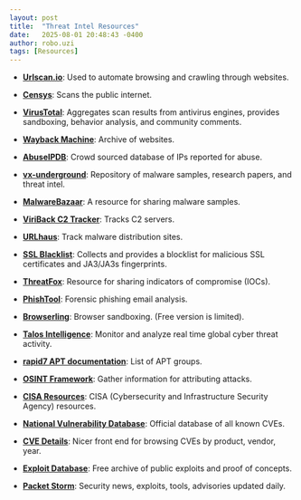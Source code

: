 ```yaml
---
layout: post
title:  "Threat Intel Resources"
date:   2025-08-01 20:48:43 -0400
author: robo.uzi
tags: [Resources]
---
```


- **[Urlscan.io](https://urlscan.io)**: Used to automate browsing and crawling through websites.

- **[Censys](https://search.censys.io/)**: Scans the public internet.

- **[VirusTotal](https://www.virustotal.com/gui/home/upload)**: Aggregates scan results from antivirus engines, provides sandboxing, behavior analysis, and community comments.

- **[Wayback Machine](https://web.archive.org/)**: Archive of websites.

- **[AbuseIPDB](https://www.abuseipdb.com/)**: Crowd sourced database of IPs reported for abuse.

- **[vx-underground](https://vx-underground.org/)**: Repository of malware samples, research papers, and threat intel.

- **[MalwareBazaar](https://bazaar.abuse.ch)**: A resource for sharing malware samples.

- **[ViriBack C2 Tracker](https://tracker.viriback.com/)**: Tracks C2 servers.

- **[URLhaus](https://urlhaus.abuse.ch)**: Track malware distribution sites.

- **[SSL Blacklist](https://sslbl.abuse.ch)**: Collects and provides a blocklist for malicious SSL certificates and JA3/JA3s fingerprints.

- **[ThreatFox](https://threatfox.abuse.ch)**: Resource for sharing indicators of compromise (IOCs).

- **[PhishTool](https://app.phishtool.com/sign-up/community)**: Forensic phishing email analysis.

- **[Browserling](https://www.browserling.com/)**: Browser sandboxing. (Free version is limited).

- **[Talos Intelligence](https://talosintelligence.com)**: Monitor and analyze real time global cyber threat activity.

- **[rapid7 APT documentation](https://docs.rapid7.com/insightidr/apt-groups/)**: List of APT groups.

- **[OSINT Framework](https://osintframework.com/)**: Gather information for attributing attacks.

- **[CISA Resources](https://www.cisa.gov/resources-tools/resources)**: CISA (Cybersecurity and Infrastructure Security Agency) resources.

- **[National Vulnerability Database](https://nvd.nist.gov/)**: Official database of all known CVEs.

- **[CVE Details](https://www.cvedetails.com/)**: Nicer front end for browsing CVEs by product, vendor, year.

- **[Exploit Database](https://www.exploit-db.com/)**: Free archive of public exploits and proof of concepts.

- **[Packet Storm](https://packetstormsecurity.com/)**: Security news, exploits, tools, advisories updated daily.
